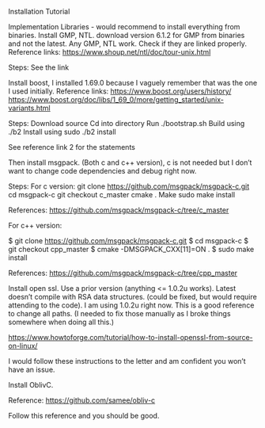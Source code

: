 Installation Tutorial

Implementation Libraries - would recommend to install everything from binaries.
Install GMP, NTL. download version 6.1.2 for GMP from binaries and not the latest. Any GMP, NTL work. Check if they are linked properly.
Reference links:
https://www.shoup.net/ntl/doc/tour-unix.html

Steps:
See the link


Install boost, I installed 1.69.0 because I vaguely remember that was the one I used initially.
Reference links:
https://www.boost.org/users/history/
https://www.boost.org/doc/libs/1_69_0/more/getting_started/unix-variants.html

Steps:
Download source
Cd into directory
Run ./bootstrap.sh
Build using ./b2
Install using sudo ./b2 install

See reference link 2 for the statements


Then install msgpack. (Both c and c++ version), c is not needed but I don’t want to change code dependencies and debug right now.

Steps:
For c version:
git clone https://github.com/msgpack/msgpack-c.git
cd msgpack-c
git checkout c_master
cmake .
Make
sudo make install

References:
https://github.com/msgpack/msgpack-c/tree/c_master

For c++ version:

$ git clone https://github.com/msgpack/msgpack-c.git
$ cd msgpack-c
$ git checkout cpp_master
$ cmake -DMSGPACK_CXX[11]=ON .
$ sudo make install

References:
https://github.com/msgpack/msgpack-c/tree/cpp_master

Install open ssl. Use a prior version (anything <= 1.0.2u works).
Latest doesn’t compile with RSA data structures. (could be fixed, but would require attending to the code).
I am using 1.0.2u right now. This is a good reference to change all paths. (I needed to fix those manually as I broke things somewhere when doing all this.)

https://www.howtoforge.com/tutorial/how-to-install-openssl-from-source-on-linux/

I would follow these instructions to the letter and am confident you won’t have an issue.


Install OblivC.

Reference: https://github.com/samee/obliv-c

Follow this reference and you should be good.
